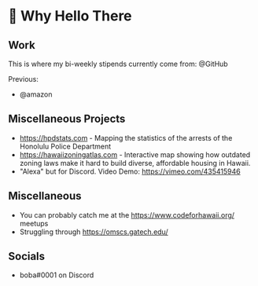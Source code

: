 # 👋 Why Hello There

## Work

This is where my bi-weekly stipends currently come from: @GitHub

Previous:
- @amazon

## Miscellaneous Projects

- https://hpdstats.com - Mapping the statistics of the arrests of the Honolulu Police Department
- https://hawaiizoningatlas.com - Interactive map showing how outdated zoning laws make it hard to build diverse, affordable housing in Hawaii.
- "Alexa" but for Discord. Video Demo: https://vimeo.com/435415946

## Miscellaneous

- You can probably catch me at the https://www.codeforhawaii.org/ meetups
- Struggling through https://omscs.gatech.edu/

## Socials
- boba#0001 on Discord

